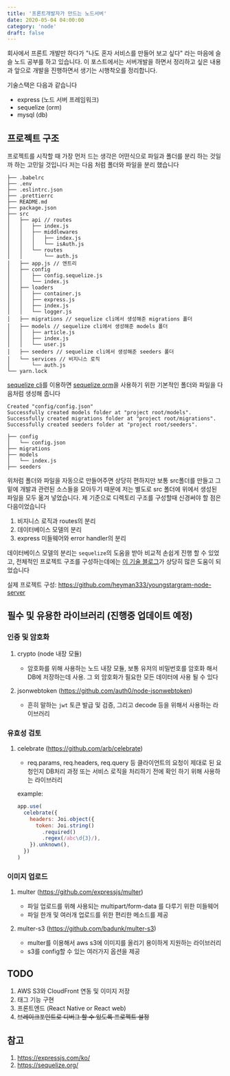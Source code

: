 ```yaml
---
title: '프론트개발자가 만드는 노드서버'
date: 2020-05-04 04:00:00
category: 'node'
draft: false
---
```


회사에서 프론트 개발만 하다가 "나도 혼자 서비스를 만들어 보고 싶다" 라는 마음에 슬슬 노드 공부를 하고 있습니다. 이 포스트에서는 서버개발을 하면서 정리하고 싶은 내용과 앞으로 개발을 진행하면서 생기는 시행착오를 정리합니다.

기술스택은 다음과 같습니다

- express (노드 서버 프레임워크)
- sequelize (orm)
- mysql (db)

## 프로젝트 구조

프로젝트를 시작할 때 가장 먼저 드는 생각은 어떤식으로 파일과 폴더를 분리 하는 것일까 하는 고민일 것입니다 저는 다음 처럼 폴더와 파일을 분리 했습니다

```terminal
├── .babelrc
├── .env
├── .eslintrc.json
├── .prettierrc
├── README.md
├── package.json
├── src
│   ├── api // routes
│   │   ├── index.js
│   │   ├── middlewares
│   │   │   ├── index.js
│   │   │   └── isAuth.js
│   │   └── routes
│   │       └── auth.js
│   ├── app.js // 엔트리
│   ├── config
│   │   ├── config.sequelize.js
│   │   └── index.js
│   ├── loaders
│   │   ├── container.js
│   │   ├── express.js
│   │   ├── index.js
│   │   └── logger.js
│   ├── migrations // sequelize cli에서 생성해준 migrations 폴더
│   ├── models // sequelize cli에서 생성해준 models 폴더
│   │   ├── article.js
│   │   ├── index.js
│   │   └── user.js
│   ├── seeders // sequelize cli에서 생성해준 seeders 폴더
│   └── services // 비지니스 로직
│       └── auth.js
└── yarn.lock
```

[sequelize cli](https://github.com/sequelize/cli)를 이용하면 [sequelize orm](https://github.com/sequelize/sequelize)을 사용하기 위한 기본적인 폴더와 파일을 다음처럼 생성해 줍니다

```terminal
Created "config/config.json"
Successfully created models folder at "project root/models".
Successfully created migrations folder at "project root/migrations".
Successfully created seeders folder at "project root/seeders".
```

```terminal
├── config
│   └── config.json
├── migrations
├── models
│   └── index.js
├── seeders
```

위처럼 폴더와 파일을 자동으로 만들어주면 상당히 편하지만 보통 src폴더를 만들고 그 밑에 개발과 관련된 소스들을 모아두기 때문에 저는 별도로 src 폴더에 위에서 생성된 파일을 모두 옮겨 넣었습니다. 제 기준으로 디렉토리 구조를 구성할때 신경써야 할 점은 다음이었습니다

1. 비지니스 로직과 routes의 분리
2. 데이터베이스 모델의 분리
3. express 미들웨어와 error handler의 분리

데이터베이스 모델의 분리는 `sequelize`의 도움을 받아 비교적 손쉽게 진행 할 수 있었고, 전체적인
프로젝트 구조를 구성하는데에는 [이 기술 블로그](https://softwareontheroad.com/ideal-nodejs-project-structure/)가 상당히 많은 도움이 되었습니다

실제 프로젝트 구성: https://github.com/heyman333/youngstargram-node-server

## 필수 및 유용한 라이브러리 (진행중 업데이트 예정)

### 인증 및 암호화

1. crypto (node 내장 모듈)

   - 암호화를 위해 사용하는 노드 내장 모듈, 보통 유저의 비밀번호를 암호화 해서 DB에 저장하는데 사용. 그 외 암호화가 필요한 모든 데이터에 사용 될 수 있다

2. jsonwebtoken (https://github.com/auth0/node-jsonwebtoken)

   - 흔히 말하는 `jwt` 토큰 발급 및 검증, 그리고 decode 등을 위해서 사용하는 라이브러리

### 유효성 검토

1. celebrate (https://github.com/arb/celebrate)

   - req.params, req.headers, req.query 등 클라이언트의 요청이 제대로 된 요청인지 DB처리 과정 또는 서비스 로직을 처리하기 전에 확인 하기 위해 사용하는 라이브러리

   example:

   ```js
   app.use(
     celebrate({
       headers: Joi.object({
         token: Joi.string()
           .required()
           .regex(/abc\d{3}/),
       }).unknown(),
     })
   )
   ```

### 이미지 업로드

1. multer (https://github.com/expressjs/multer)

   - 파일 업로드를 위해 사용되는 multipart/form-data 를 다루기 위한 미들웨어
   - 파일 한개 및 여러개 업로드를 위한 편리한 메소드를 제공

2. multer-s3 (https://github.com/badunk/multer-s3)

   - multer를 이용해서 aws s3에 이미지를 올리기 용이하게 지원하는 라이브러리
   - s3를 config할 수 있는 여러가지 옵션을 제공

## TODO

1. AWS S3와 CloudFront 연동 및 이미지 저장
2. 태그 기능 구현
3. 프론트엔드 (React Native or React web)
4. ~~브레이크포인트로 디버그 할 수 있도록 프로젝트 설정~~

## 참고

1. https://expressjs.com/ko/
2. https://sequelize.org/
